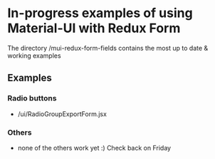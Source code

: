 # In-progress examples of using Material-UI with Redux Form

The directory /mui-redux-form-fields contains the most up to date & working examples

## Examples

### Radio buttons
- /ui/RadioGroupExportForm.jsx

### Others
- none of the others work yet :) Check back on Friday

